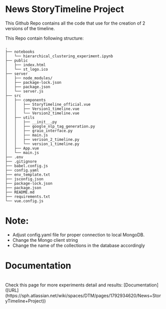 # News StoryTimeline Project
This Github Repo contains all the code that use for the creation of 2 versions of the timeline.

This Repo contain following structure:
```
.
├── notebooks
│   └── hierarchical_clustering_experiment.ipynb
├── public
│   ├── index.html
│   └── st_logo.ico
├── server
│   ├── node_modules/
│   ├── package-lock.json
│   ├── package.json
│   └── server.js
├── src
│   ├── components
│   │   ├── StoryTimeline_official.vue
│   │   ├── Version1_timeline.vue
│   │   └── Version2_timeline.vue
│   ├── utils
│   │   ├── __init__.py
│   │   ├── google_nlp_tag_generation.py
│   │   ├── graio_interface.py
│   │   ├── main.js
│   │   ├── verison_2_timeline.py
│   │   └── version_1_timeline.py
│   ├── App.vue
│   └── main.js
├── .env
├── .gitignore
├── babel.config.js
├── config.yaml
├── env_template.txt
├── jsconfig.json
├── package-lock.json
├── package.json
├── README.md
├── requirements.txt
└── vue.config.js

```

# Note:
- Adjust config.yaml file for proper connection to local MongoDB.
- Change the Mongo client string
- Change the name of the collections in the database accordingly


# Documentation
<br>
Check this page for more experiments detail and results: [Documentation]([URL](https://sph.atlassian.net/wiki/spaces/DTM/pages/1792934620/News+StoryTimeline+Project))



